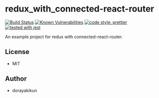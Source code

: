 # redux_with_connected-react-router

[![Build Status](https://dev.azure.com/dorayakikun/OSS/_apis/build/status/dorayakikun.redux_with_connected-react-router?branchName=master)](https://dev.azure.com/dorayakikun/OSS/_build/latest?definitionId=10&branchName=master)
 [![Known Vulnerabilities](https://snyk.io/test/github/dorayakikun/redux_with_connected-react-router/badge.svg?style=flat-square)](https://snyk.io/test/github/dorayakikun/redux_with_connected-react-router) 
[![code style: prettier](https://img.shields.io/badge/code_style-prettier-ff69b4.svg?style=flat-square)](https://github.com/prettier/prettier)
[![tested with jest](https://img.shields.io/badge/tested_with-jest-99424f.svg)](https://github.com/facebook/jest)

An example project for redux with connected-react-router.

## License

* MIT

## Author

* dorayakikun
